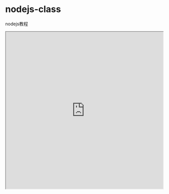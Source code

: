 # nodejs-class
nodejs教程


<iframe height=500 width=500 src="https://github.com/CleverFan/nodejs-class/tree/master/class1--nodejs%E5%AE%89%E8%A3%85/1.gif">
